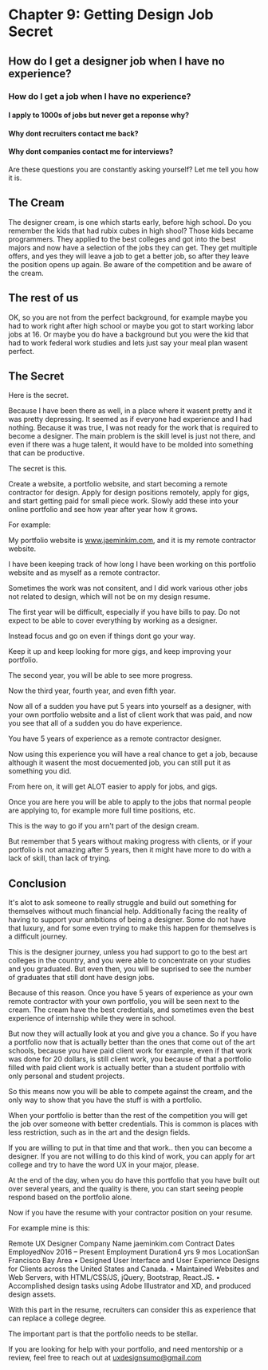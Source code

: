 # Chapter 9: Getting Design Job Secret

## How do I get a designer job when I have no experience?
### How do I get a job when I have no experience?
#### I apply to 1000s of jobs but never get a reponse why?
#### Why dont recruiters contact me back?
#### Why dont companies contact me for interviews?

Are these questions you are constantly asking yourself? Let me tell you how it is. 

## The Cream 
The designer cream, is one which starts early, before high school. Do you remember the kids that had rubix cubes in high shool? Those kids became programmers. They applied to the best colleges and got into the best majors and now have a selection of the jobs they can get. They get multiple offers, and yes they will leave a job to get a better job, so after they leave the position opens up again. Be aware of the competition and be aware of the cream.

## The rest of us
OK, so you are not from the perfect background, for example maybe you had to work right after high school or maybe you got to start working labor jobs at 16. Or maybe you do have a background but you were the kid that had to work federal work studies and lets just say your meal plan wasent perfect.

## The Secret
Here is the secret.

Because I have been there as well, in a place where it wasent pretty and it was pretty depressing. It seemed as if everyone had experience and I had nothing. Because it was true, I was not ready for the work that is required to become a designer. The main problem is the skill level is just not there, and even if there was a huge talent, it would have to be molded into something that can be productive.

The secret is this.

Create a website, a portfolio website, and start becoming a remote contractor for design. Apply for design positions remotely, apply for gigs, and start getting paid for small piece work. Slowly add these into your online portfolio and see how year after year how it grows.

For example:

My portfolio website is www.jaeminkim.com, and it is my remote contractor website.

I have been keeping track of how long I have been working on this portfolio website and as myself as a remote contractor.

Sometimes the work was not consitent, and I did work various other jobs not related to design, which will not be on my design resume.

The first year will be difficult, especially if you have bills to pay. Do not expect to be able to cover everything by working as a designer.

Instead focus and go on even if things dont go your way.

Keep it up and keep looking for more gigs, and keep improving your portfolio.

The second year, you will be able to see more progress.

Now the third year, fourth year, and even fifth year.

Now all of a sudden you have put 5 years into yourself as a designer, with your own portfolio website and a list of client work that was paid, and now you see that all of a sudden you do have experience.

You have 5 years of experience as a remote contractor designer.

Now using this experience you will have a real chance to get a job, because although it wasent the most docuemented job, you can still put it as something you did.

From here on, it will get ALOT easier to apply for jobs, and gigs.

Once you are here you will be able to apply to the jobs that normal people are applying to, for example more full time positions, etc.

This is the way to go if you arn't part of the design cream.

But remember that 5 years without making progress with clients, or if your portfolio is not amazing after 5 years, then it might have more to do with a lack of skill, than lack of trying.

## Conclusion

It's alot to ask someone to really struggle and build out something for themselves without much financial help. Additionally facing the reality of having to support your ambitions of being a designer. Some do not have that luxury, and for some even trying to make this happen for themselves is a difficult journey.

This is the designer journey, unless you had support to go to the best art colleges in the country, and you were able to concentrate on your studies and you graduated. But even then, you will be suprised to see the number of graduates that still dont have design jobs.

Because of this reason. Once you have 5 years of experience as your own remote contractor with your own portfolio, you will be seen next to the cream. The cream have the best credentials, and sometimes even the best experience of internship while they were in school.

But now they will actually look at you and give you a chance. So if you have a portfolio now that is actually better than the ones that come out of the art schools, because you have paid client work for example, even if that work was done for 20 dollars, is still client work, you because of that a portfolio filled with paid client work is actually better than a student portfolio with only personal and student projects.

So this means now you will be able to compete against the cream, and the only way to show that you have the stuff is with a portfolio.

When your portfolio is better than the rest of the competition you will get the job over someone with better credentials. This is common is places with less restriction, such as in the art and the design fields.

If you are willing to put in that time and that work.. then you can become a designer. If you are not willing to do this kind of work, you can apply for art college and try to have the word UX in your major, please.

At the end of the day, when you do have this portfolio that you have built out over several years, and the quality is there, you can start seeing people respond based on the portfolio alone.

Now if you have the resume with your contractor position on your resume.

For example mine is this:

Remote UX Designer
Company Name jaeminkim.com Contract
Dates EmployedNov 2016 – Present
Employment Duration4 yrs 9 mos
LocationSan Francisco Bay Area
• Designed User Interface and User Experience Designs for Clients across the United States and Canada.
• Maintained Websites and Web Servers, with HTML/CSS/JS, jQuery, Bootstrap, React.JS.
• Accomplished design tasks using Adobe Illustrator and XD, and produced design assets.

With this part in the resume, recruiters can consider this as experience that can replace a college degree.

The important part is that the portfolio needs to be stellar. 

If you are looking for help with your portfolio, and need mentorship or a review, feel free to reach out at uxdesignsumo@gmail.com